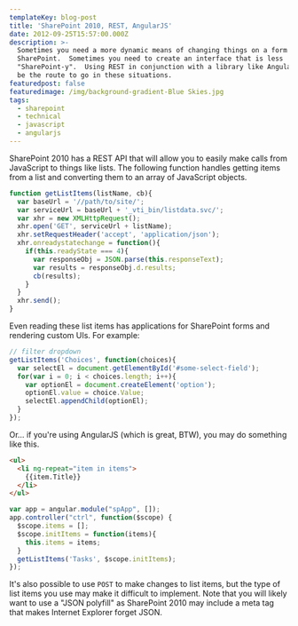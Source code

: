 ```yaml
---
templateKey: blog-post
title: 'SharePoint 2010, REST, AngularJS'
date: 2012-09-25T15:57:00.000Z
description: >-
  Sometimes you need a more dynamic means of changing things on a form in
  SharePoint.  Sometimes you need to create an interface that is less
  "SharePoint-y".  Using REST in conjunction with a library like AngularJS might
  be the route to go in these situations.
featuredpost: false
featuredimage: /img/background-gradient-Blue Skies.jpg
tags:
  - sharepoint
  - technical
  - javascript
  - angularjs
---
```

SharePoint 2010 has a REST API that will allow you to easily make calls from JavaScript to things like lists.  The following function handles getting items from a list and converting them to an array of JavaScript objects. 

```javascript
function getListItems(listName, cb){
  var baseUrl = '//path/to/site/';
  var serviceUrl = baseUrl + '_vti_bin/listdata.svc/';
  var xhr = new XMLHttpRequest();
  xhr.open('GET', serviceUrl + listName);
  xhr.setRequestHeader('accept', 'application/json');
  xhr.onreadystatechange = function(){
    if(this.readyState === 4){
      var responseObj = JSON.parse(this.responseText);
      var results = responseObj.d.results;
      cb(results);
    }
  }
  xhr.send();
}
```
Even reading these list items has applications for SharePoint forms and rendering custom UIs. For example:
```javascript
// filter dropdown
getListItems('Choices', function(choices){
  var selectEl = document.getElementById('#some-select-field');
  for(var i = 0; i < choices.length; i++){
    var optionEl = document.createElement('option');
    optionEl.value = choice.Value;
    selectEl.appendChild(optionEl);
  }
});
```

Or… if you're using AngularJS (which is great, BTW), you may do something like this.

```html
<ul>
  <li ng-repeat="item in items">
    {{item.Title}}
  </li>
</ul>
```
```javascript
var app = angular.module("spApp", []);
app.controller("ctrl", function($scope) {
  $scope.items = [];
  $scope.initItems = function(items){
    this.items = items;
  }
  getListItems('Tasks', $scope.initItems);
});
```

It's also possible to use `POST` to make changes to list items, but the type of list items you use may make it difficult to implement.  Note that you will likely want to use a "JSON polyfill" as SharePoint 2010 may include a meta tag that makes Internet Explorer forget JSON.
